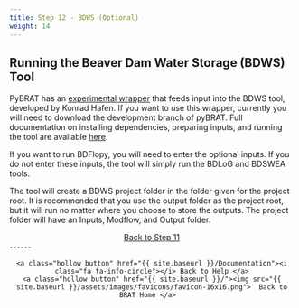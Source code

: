```yaml
---
title: Step 12 - BDWS (Optional)
weight: 14
---
```


## Running the Beaver Dam Water Storage (BDWS) Tool

PyBRAT has an [experimental wrapper](https://konradhafen.github.io/beaver-dam-water-storage/) that feeds input into the BDWS tool, developed by Konrad Hafen. If you want to use this wrapper, currently you will need to download the development branch of pyBRAT. Full documentation on installing dependencies, preparing inputs, and running the tool are available [here](https://konradhafen.github.io/beaver-dam-water-storage/).

If you want to run BDFlopy, you will need to enter the optional inputs. If you do not enter these inputs, the tool will simply run the BDLoG and BDSWEA tools.

The tool will create a BDWS project folder in the folder given for the project root. It is recommended that you use the output folder as the project root, but it will run no matter where you choose to store the outputs. The project folder will have an Inputs, Modflow, and Output folder.

<div align="center">
	<a class="hollow button" href="{{ site.baseurl }}/http://brat.riverscapes.xyz/Documentation/Tutorials/11-SummaryProduct"><i class="fa fa-arrow-circle-left"></i> Back to Step 11 </a>
</div>	
------
<div align="center">

	<a class="hollow button" href="{{ site.baseurl }}/Documentation"><i class="fa fa-info-circle"></i> Back to Help </a>
	<a class="hollow button" href="{{ site.baseurl }}/"><img src="{{ site.baseurl }}/assets/images/favicons/favicon-16x16.png">  Back to BRAT Home </a>  
</div>
